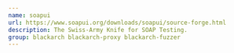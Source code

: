```yaml
---
name: soapui
url: https://www.soapui.org/downloads/soapui/source-forge.html
description: The Swiss-Army Knife for SOAP Testing.
group: blackarch blackarch-proxy blackarch-fuzzer
---
```

